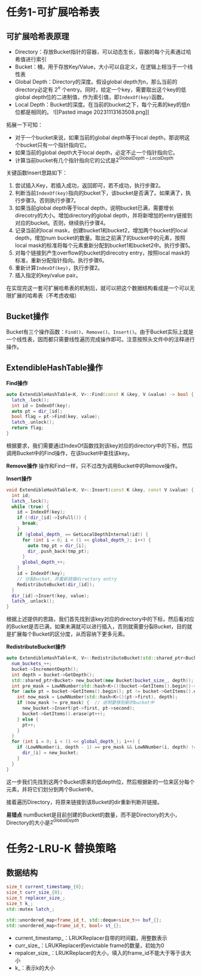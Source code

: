 # 任务1-可扩展哈希表
## 可扩展哈希表原理
- Directory：存放Bucket指针的容器，可以动态生长，容器的每个元素通过哈希值进行索引
- Bucket：桶，用于存放Key/Value，大小可以自定义，在逻辑上相当于一个线性表
- Global Depth：Directory的深度。假设global depth为n，那么当前的directory必定有 $2^n$ 个entry。同时，给定一个key，需要取出这个key的低global depth位的二进制值，作为索引值，即`IndexOf(key)`函数。
- Local Depth：Bucket的深度。在当前的bucket之下，每个元素的key的低n位都是相同的。
![[Pasted image 20231113163508.png]]

拓展一下可知：
- 对于一个bucket来说，如果当前的global depth等于local depth，那说明这个bucket只有一个指针指向它。
- 如果当前的global depth大于local depth，必定不止一个指针指向它。
- 计算当前bucket有几个指针指向它的公式是$2^{GlobalDepth - LocalDepth}$ 

关键函数Insert思路如下：
1. 尝试插入Key，若插入成功，返回即可，若不成功，执行步骤2。
2. 判断当前`IndexOf(key)`指向的bucket下，该bucket是否满了。如果满了，执行步骤3。否则执行步骤7。
3. 如果当前global depth等于local depth，说明bucket已满，需要增长direcotry的大小。增加directory的global depth，并将新增加的entry链接到对应的bucket。否则，继续执行步骤4。
4. 记录当前的local mask，创建bucket1和bucket2，增加两个bucket的local depth，增加num bucket的数量。取出之前满了的bucket中的元素，按照local mask的标准将每个元素重新分配到bucket1和bucket2中。执行步骤5。
5. 对每个链接到产生overflow的bucket的direcotry entry，按照local mask的标准，重新分配指针指向。执行步骤6。
6. 重新计算`IndexOf(key)`，执行步骤2。
7. 插入指定的key/value pair。

在实现完这一套可扩展哈希表的机制后，就可以把这个数据结构看成是一个可以无限扩展的哈希表（不考虑收缩）

## Bucket操作
Bucket有三个操作函数：`Find()`、`Remove()`、`Insert()`。由于Bucket实际上就是一个线性表，因而都只需要线性遍历完成操作即可。注意按照头文件中的注释进行操作。

## ExtendibleHashTable操作
**Find操作**
```C++
auto ExtendibleHashTable<K, V>::Find(const K &key, V &value) -> bool {  
  latch_.lock();  
  int id = IndexOf(key);  
  auto pt = dir_[id];  
  bool flag = pt->Find(key, value);  
  latch_.unlock();  
  return flag;  
}
```
根据要求，我们需要通过IndexOf函数找到该key对应的directory中的下标，然后调用Bucket中的Find操作，在该bucket中查找该key。

**Remove操作**
操作和Find一样，只不过改为调用Bucket中的Remove操作。

**Insert操作**
```C++
void ExtendibleHashTable<K, V>::Insert(const K &key, const V &value) {  
  int id;  
  latch_.lock();  
  while (true) {  
    id = IndexOf(key);  
    if (!dir_[id]->IsFull()) {  
      break;  
    }  
    if (global_depth_ == GetLocalDepthInternal(id)) {  
      for (int i = 0; i < (1 << global_depth_); i++) {  
        auto tmp_pt = dir_[i];  
        dir_.push_back(tmp_pt);  
      }  
      global_depth_++;  
    }  
    id = IndexOf(key);  
    // 分裂bucket，并重新链接directory entry  
    RedistributeBucket(dir_[id]);  
  }  
  dir_[id]->Insert(key, value);  
  latch_.unlock();  
}
```
根据上述提供的思路，我们首先找到该key对应的directory中的下标，然后看对应的Bucket是否已满，如果未满就可以进行插入，否则就需要分裂Bucket，目的就是扩展每个Bucket的区分度，从而容纳下更多元素。

**RedistributeBucket操作**
```C++
auto ExtendibleHashTable<K, V>::RedistributeBucket(std::shared_ptr<Bucket> bucket) -> void {  
  num_buckets_++;  
  bucket->IncrementDepth();  
  int depth = bucket->GetDepth();  
  std::shared_ptr<Bucket> new_bucket(new Bucket(bucket_size_, depth));  
  int pre_mask = LowNNumber(std::hash<K>()(bucket->GetItems().begin()->first), depth - 1);  
  for (auto pt = bucket->GetItems().begin(); pt != bucket->GetItems().end();) {  
    int now_mask = LowNNumber(std::hash<K>()(pt->first), depth);  
    if (now_mask != pre_mask) {  // 说明要移到新的bucket中  
      new_bucket->Insert(pt->first, pt->second);  
      bucket->GetItems().erase(pt++);  
    } else {  
      pt++;  
    }  
  }  
  for (int i = 0; i < (1 << global_depth_); i++) {  
    if (LowNNumber(i, depth - 1) == pre_mask && LowNNumber(i, depth) != pre_mask) {  
      dir_[i] = new_bucket;  
    }  
  }  
}
```
这一步我们先找到这两个Bucket原来的低depth位，然后根据新的一位来区分每个元素，并将它们划分到两个Bucket中。

接着遍历Directory，将原来链接到该Bucket的dir重新判断并链接。

**易错点**
numBucket是目前创建的Bucket的数量，而不是Directory的大小，Directory的大小是$2^{GlobalDepth}$


# 任务2-LRU-K 替换策略
## 数据结构
```C++
size_t current_timestamp_{0};  
size_t curr_size_{0};  
size_t replacer_size_;  
size_t k_;  
std::mutex latch_;  
  
std::unordered_map<frame_id_t, std::deque<size_t>> buf_{};  
std::unordered_map<frame_id_t, bool> st_{};
```
- current_timestamp_：LRUKReplacer自带的时间戳，用整数表示
- curr_size_：LRUKReplacer的evictable frame的数量，初始为0
- repalcer_size_：LRUKReplacer的大小，填入的frame_id不能大于等于该大小
- k_：表示k的大小